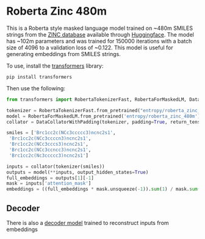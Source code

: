# Roberta Zinc 480m

This is a Roberta style masked language model trained on ~480m SMILES strings from the [ZINC database](https://zinc.docking.org/) available through [Huggingface](https://huggingface.co/entropy/roberta_zinc_480m).
The model has ~102m parameters and was trained for 150000 iterations with a batch size of 4096 to a validation loss of ~0.122.
This model is useful for generating embeddings from SMILES strings.

To use, install the [transformers](https://github.com/huggingface/transformers) library:

```
pip install transformers
```

Then use the following:

```python
from transformers import RobertaTokenizerFast, RobertaForMaskedLM, DataCollatorWithPadding

tokenizer = RobertaTokenizerFast.from_pretrained("entropy/roberta_zinc_480m", max_len=128)
model = RobertaForMaskedLM.from_pretrained('entropy/roberta_zinc_480m')
collator = DataCollatorWithPadding(tokenizer, padding=True, return_tensors='pt')

smiles = ['Brc1cc2c(NCc3ccccc3)ncnc2s1',
 'Brc1cc2c(NCc3ccccn3)ncnc2s1',
 'Brc1cc2c(NCc3cccs3)ncnc2s1',
 'Brc1cc2c(NCc3ccncc3)ncnc2s1',
 'Brc1cc2c(Nc3ccccc3)ncnc2s1']

inputs = collator(tokenizer(smiles))
outputs = model(**inputs, output_hidden_states=True)
full_embeddings = outputs[1][-1]
mask = inputs['attention_mask']
embeddings = ((full_embeddings * mask.unsqueeze(-1)).sum(1) / mask.sum(-1).unsqueeze(-1))
```

## Decoder

There is also a [decoder model](https://github.com/kheyer/roberta_zinc_decoder) trained to reconstruct 
inputs from embeddings
